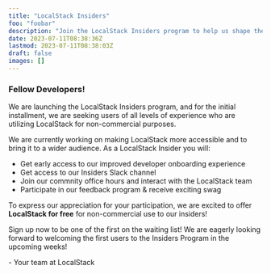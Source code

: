 ```yaml
---
title: "LocalStack Insiders"
foo: "foobar"
description: "Join the LocalStack Insiders program to help us shape the future of LocalStack! Test drive new features and engage in conversations with us so we can learn from your specific use cases."
date: 2023-07-11T08:38:36Z
lastmod: 2023-07-11T08:38:03Z
draft: false
images: []
---
```


### Fellow Developers!

We are launching the LocalStack Insiders program, and for the initial installment, we are seeking users of all levels of experience who are utilizing LocalStack for non-commercial purposes.

We are currently working on making LocalStack more accessible and to bring it to a wider audience. As a LocalStack Insider you will:

- Get early access to our improved developer onboarding experience
- Get access to our Insiders Slack channel
- Join our commnity office hours and interact with the LocalStack team
- Participate in our feedback program & receive exciting swag

To express our appreciation for your participation, we are excited to offer **LocalStack for free** for non-commercial use to our insiders!

Sign up now to be one of the first on the waiting list! We are eagerly looking forward to welcoming the first users to the Insiders Program in the upcoming weeks!

\- Your team at LocalStack